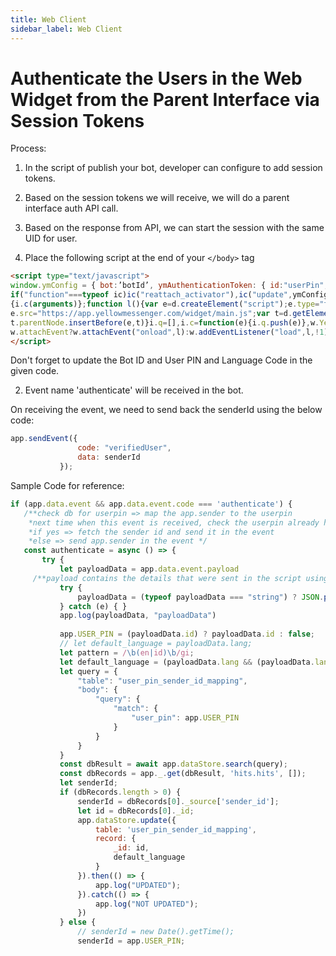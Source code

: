 ```yaml
---
title: Web Client
sidebar_label: Web Client
---
```


# Authenticate the Users in the Web Widget from the Parent Interface via Session Tokens


Process:

1. In the script of publish your bot, developer can configure to add session tokens.
2. Based on the session tokens we will receive, we will do a parent interface auth API call.
3. Based on the response from API, we can start the session with the same UID for user.


1. Place the following script at the end of your `</body>` tag

```html
<script type="text/javascript">
window.ymConfig = { bot:’botId’, ymAuthenticationToken: { id:"userPin",lang: "lang_code"} };  (function () {var w=window,ic=w.YellowMessenger;
if("function"===typeof ic)ic("reattach_activator"),ic("update",ymConfig);else{var d=document,i=function()
{i.c(arguments)};function l(){var e=d.createElement("script");e.type="text/javascript",e.async=!0,
e.src="https://app.yellowmessenger.com/widget/main.js";var t=d.getElementsByTagName("script")[0];
t.parentNode.insertBefore(e,t)}i.q=[],i.c=function(e){i.q.push(e)},w.YellowMessenger=i,
w.attachEvent?w.attachEvent("onload",l):w.addEventListener("load",l,!1)}})();
</script>
```

Don't forget to update the Bot ID and User PIN and Language Code in the given code.

2. Event name 'authenticate' will be received in the bot.

On receiving the event, we need to send back the senderId using the below code:
```js
app.sendEvent({
               code: "verifiedUser",
               data: senderId
           });
```

Sample Code for reference:

```js
if (app.data.event && app.data.event.code === 'authenticate') {
   /**check db for userpin => map the app.sender to the userpin
    *next time when this event is received, check the userpin already has a sender in db,
    *if yes => fetch the sender id and send it in the event
    *else => send app.sender in the event */
   const authenticate = async () => {
       try {
           let payloadData = app.data.event.payload
     /**payload contains the details that were sent in the script using ymAuthenticationToken */
           try {
               payloadData = (typeof payloadData === "string") ? JSON.parse(payloadData) : payloadData;
           } catch (e) { }
           app.log(payloadData, "payloadData")
 
           app.USER_PIN = (payloadData.id) ? payloadData.id : false;
           // let default_language = payloadData.lang;
           let pattern = /\b(en|id)\b/gi;
           let default_language = (payloadData.lang && (payloadData.lang.match(pattern))) ? payloadData.lang.match(pattern)[0] : (payloadData.lang == "id_code") ? "id" : "en"
           let query = {
               "table": "user_pin_sender_id_mapping",
               "body": {
                   "query": {
                       "match": {
                           "user_pin": app.USER_PIN
                       }
                   }
               }
           }
           const dbResult = await app.dataStore.search(query);
           const dbRecords = app._.get(dbResult, 'hits.hits', []);
           let senderId;
           if (dbRecords.length > 0) {
               senderId = dbRecords[0]._source['sender_id'];
               let id = dbRecords[0]._id;
               app.dataStore.update({
                   table: 'user_pin_sender_id_mapping',
                   record: {
                       _id: id,
                       default_language
                   }
               }).then(() => {
                   app.log("UPDATED");
               }).catch(() => {
                   app.log("NOT UPDATED");
               })
           } else {
               // senderId = new Date().getTime();
               senderId = app.USER_PIN;
```